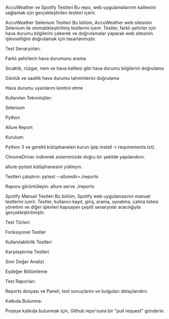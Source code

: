 AccuWeather ve Spotify Testleri
Bu repo, web uygulamalarının kalitesini sağlamak için gerçekleştirilen testleri içerir.

AccuWeather Selenium Testleri
Bu bölüm, AccuWeather web sitesinin Selenium ile otomatikleştirilmiş testlerini içerir. Testler, farklı şehirler için hava durumu bilgilerini çekerek ve doğrulamalar yaparak web sitesinin işlevselliğini doğrulamak için tasarlanmıştır.

Test Senaryoları:

Farklı şehirlerin hava durumunu arama

Sıcaklık, rüzgar, nem ve hava kalitesi gibi hava durumu bilgilerini doğrulama

Günlük ve saatlik hava durumu tahminlerini doğrulama

Hava durumu uyarılarını kontrol etme

Kullanılan Teknolojiler:

Selenium

Python

Allure Report

Kurulum:

Python 3 ve gerekli kütüphaneleri kurun (pip install -r requirements.txt).

ChromeDriver indirerek sisteminizde doğru bir şekilde yapılandırın.

allure-pytest kütüphanesini yükleyin.

Testleri çalıştırın: pytest --alluredir=./reports

Raporu görüntüleyin: allure serve ./reports

Spotify Manuel Testleri
Bu bölüm, Spotify web uygulamasının manuel testlerini içerir. Testler, kullanıcı kayıt, giriş, arama, oynatma, çalma listesi yönetimi ve diğer işlevleri kapsayan çeşitli senaryolar aracılığıyla gerçekleştirilmiştir.

Test Türleri:

Fonksiyonel Testler

Kullanılabilirlik Testleri

Karşılaştırma Testleri

Sınır Değer Analizi

Eşdeğer Bölümleme

Test Raporları:

Reports dosyası ve Paneli, test sonuçlarını ve bulguları detaylandırır.

Katkıda Bulunma:

Projeye katkıda bulunmak için, Github repo'suna bir "pull request" gönderin.
